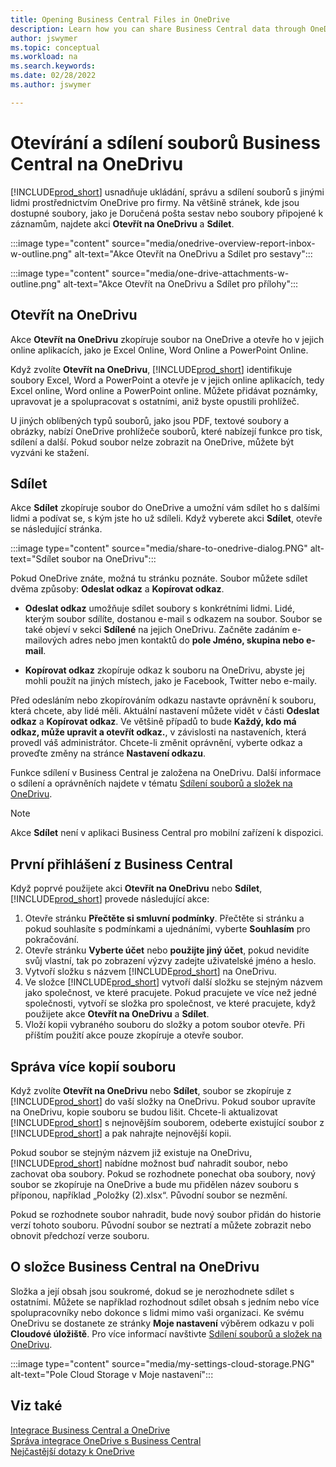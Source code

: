 ```yaml
---
title: Opening Business Central Files in OneDrive
description: Learn how you can share Business Central data through OneDrive for Business. 
author: jswymer
ms.topic: conceptual
ms.workload: na
ms.search.keywords:
ms.date: 02/28/2022
ms.author: jswymer

---
```

# Otevírání a sdílení souborů Business Central na OneDrivu

[!INCLUDE[prod_short](includes/prod_short.md)] usnadňuje ukládání, správu a sdílení souborů s jinými lidmi prostřednictvím OneDrive pro firmy. Na většině stránek, kde jsou dostupné soubory, jako je Doručená pošta sestav nebo soubory připojené k záznamům, najdete akci **Otevřít na OneDrivu** a **Sdílet**.


:::image type="content" source="media/onedrive-overview-report-inbox-w-outline.png" alt-text="Akce Otevřít na OneDrivu a Sdílet pro sestavy":::


:::image type="content" source="media/one-drive-attachments-w-outline.png" alt-text="Akce Otevřít na OneDrivu a Sdílet pro přílohy":::

<!--
:::image type="content" source="media/Open in OneDrive.PNG" alt-text="The Open in OneDrive action":::

 
:::image type="content" source="media/OneDrive attachment.PNG" alt-text="Share file attachments in OneDrive":::
-->

## Otevřít na OneDrivu

Akce **Otevřít na OneDrivu** zkopíruje soubor na OneDrive a otevře ho v jejich online aplikacích, jako je Excel Online, Word Online a PowerPoint Online.

<!--## Working with Different Types of Files-->

Když zvolíte **Otevřít na OneDrivu**, [!INCLUDE[prod_short](includes/prod_short.md)] identifikuje soubory Excel, Word a PowerPoint a otevře je v jejich online aplikacích, tedy Excel online, Word online a PowerPoint online. Můžete přidávat poznámky, upravovat je a spolupracovat s ostatními, aniž byste opustili prohlížeč.

U jiných oblíbených typů souborů, jako jsou PDF, textové soubory a obrázky, nabízí OneDrive prohlížeče souborů, které nabízejí funkce pro tisk, sdílení a další. Pokud soubor nelze zobrazit na OneDrive, můžete být vyzváni ke stažení.

## Sdílet

Akce **Sdílet** zkopíruje soubor do OneDrive a umožní vám sdílet ho s dalšími lidmi a podívat se, s kým jste ho už sdíleli. Když vyberete akci **Sdílet**, otevře se následující stránka.

:::image type="content" source="media/share-to-onedrive-dialog.PNG" alt-text="Sdílet soubor na OneDrivu":::

Pokud OneDrive znáte, možná tu stránku poznáte. Soubor můžete sdílet dvěma způsoby: **Odeslat odkaz** a **Kopírovat odkaz**.

- **Odeslat odkaz** umožňuje sdílet soubory s konkrétními lidmi. Lidé, kterým soubor sdílíte, dostanou e-mail s odkazem na soubor. Soubor se také objeví v sekci **Sdílené** na jejich OneDrivu. Začněte zadáním e-mailových adres nebo jmen kontaktů do **pole Jméno, skupina nebo e-mail**.

- **Kopírovat odkaz** zkopíruje odkaz k souboru na OneDrivu, abyste jej mohli použít na jiných místech, jako je Facebook, Twitter nebo e-maily.

Před odesláním nebo zkopírováním odkazu nastavte oprávnění k souboru, která chcete, aby lidé měli. Aktuální nastavení můžete vidět v části **Odeslat odkaz** a **Kopírovat odkaz**. Ve většině případů to bude **Každý, kdo má odkaz, může upravit a otevřít odkaz.**, v závislosti na nastaveních, která provedl váš administrátor. Chcete-li změnit oprávnění, vyberte odkaz a proveďte změny na stránce **Nastavení odkazu**.

Funkce sdílení v Business Central je založena na OneDrivu. Další informace o sdílení a oprávněních najdete v tématu [Sdílení souborů a složek na OneDrivu](https://support.microsoft.com/en-us/office/share-onedrive-files-and-folders-9fcc2f7d-de0c-4cec-93b0-a82024800c07).

> [!NOTE]
> Akce **Sdílet** není v aplikaci Business Central pro mobilní zařízení k dispozici.

## První přihlášení z Business Central

Když poprvé použijete akci **Otevřít na OneDrivu** nebo **Sdílet**, [!INCLUDE[prod_short](includes/prod_short.md)] provede následující akce:

1. Otevře stránku **Přečtěte si smluvní podmínky**. Přečtěte si stránku a pokud souhlasíte s podmínkami a ujednáními, vyberte **Souhlasím** pro pokračování.
2. Otevře stránku **Vyberte účet** nebo **použijte jiný účet**, pokud nevidíte svůj vlastní, tak po zobrazení výzvy zadejte uživatelské jméno a heslo.
3. Vytvoří složku s názvem [!INCLUDE[prod_short](includes/prod_short.md)] na OneDrivu.
4. Ve složce [!INCLUDE[prod_short](includes/prod_short.md)] vytvoří další složku se stejným názvem jako společnost, ve které pracujete. Pokud pracujete ve více než jedné společnosti, vytvoří se složka pro společnost, ve které pracujete, když použijete akce **Otevřít na OneDrivu** a **Sdílet**.
5. Vloží kopii vybraného souboru do složky a potom soubor otevře. Při příštím použití akce pouze zkopíruje a otevře soubor.

## Správa více kopií souboru

Když zvolíte **Otevřít na OneDrivu** nebo **Sdílet**, soubor se zkopíruje z [!INCLUDE[prod_short](includes/prod_short.md)] do vaší složky na OneDrivu. Pokud soubor upravíte na OneDrivu, kopie souboru se budou lišit. Chcete-li aktualizovat [!INCLUDE[prod_short](includes/prod_short.md)] s nejnovějším souborem, odeberte existující soubor z [!INCLUDE[prod_short](includes/prod_short.md)] a pak nahrajte nejnovější kopii.

Pokud soubor se stejným názvem již existuje na OneDrivu, [!INCLUDE[prod_short](includes/prod_short.md)] nabídne možnost buď nahradit soubor, nebo zachovat oba soubory. Pokud se rozhodnete ponechat oba soubory, nový soubor se zkopíruje na OneDrive a bude mu přidělen název souboru s příponou, například „Položky (2).xlsx“. Původní soubor se nezmění.

Pokud se rozhodnete soubor nahradit, bude nový soubor přidán do historie verzí tohoto souboru. Původní soubor se neztratí a můžete zobrazit nebo obnovit předchozí verze souboru.

## O složce Business Central na OneDrivu

Složka a její obsah jsou soukromé, dokud se je nerozhodnete sdílet s ostatními. Můžete se například rozhodnout sdílet obsah s jedním nebo více spolupracovníky nebo dokonce s lidmi mimo vaši organizaci.
Ke svému OneDrivu se dostanete ze stránky **Moje nastavení** výběrem odkazu v poli **Cloudové úložiště**. Pro více informací navštivte [Sdílení souborů a složek na OneDrivu](https://support.microsoft.com/en-us/office/share-onedrive-files-and-folders-9fcc2f7d-de0c-4cec-93b0-a82024800c07).

:::image type="content" source="media/my-settings-cloud-storage.PNG" alt-text="Pole Cloud Storage v Moje nastavení":::

<!--## Extending the Connection to OneDrive
You can create an extension and connect it to... For more information, see...-->

## Viz také
[Integrace Business Central a OneDrive](across-onedrive-overview.md)    
[Správa integrace OneDrive s Business Central](admin-onedrive-integration.md)    
[Nejčastější dotazy k OneDrive](admin-onedrive-faq.md)  